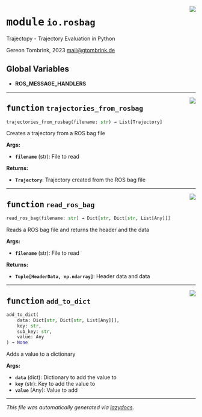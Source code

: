 <!-- markdownlint-disable -->

<a href="..\trajectopy_core\io\rosbag.py#L0"><img align="right" style="float:right;" src="https://img.shields.io/badge/-source-cccccc?style=flat-square"></a>

# <kbd>module</kbd> `io.rosbag`
Trajectopy - Trajectory Evaluation in Python 

Gereon Tombrink, 2023 mail@gtombrink.de 

**Global Variables**
---------------
- **ROS_MESSAGE_HANDLERS**

---

<a href="..\trajectopy_core\io\rosbag.py#L24"><img align="right" style="float:right;" src="https://img.shields.io/badge/-source-cccccc?style=flat-square"></a>

## <kbd>function</kbd> `trajectories_from_rosbag`

```python
trajectories_from_rosbag(filename: str) → List[Trajectory]
```

Creates a trajectory from a ROS bag file 



**Args:**
 
 - <b>`filename`</b> (str):  File to read 



**Returns:**
 
 - <b>`Trajectory`</b>:  Trajectory created from the ROS bag file 


---

<a href="..\trajectopy_core\io\rosbag.py#L54"><img align="right" style="float:right;" src="https://img.shields.io/badge/-source-cccccc?style=flat-square"></a>

## <kbd>function</kbd> `read_ros_bag`

```python
read_ros_bag(filename: str) → Dict[str, Dict[str, List[Any]]]
```

Reads a ROS bag file and returns the header and the data 



**Args:**
 
 - <b>`filename`</b> (str):  File to read 



**Returns:**
 
 - <b>`Tuple[HeaderData, np.ndarray]`</b>:  Header data and data 


---

<a href="..\trajectopy_core\io\rosbag.py#L79"><img align="right" style="float:right;" src="https://img.shields.io/badge/-source-cccccc?style=flat-square"></a>

## <kbd>function</kbd> `add_to_dict`

```python
add_to_dict(
    data: Dict[str, Dict[str, List[Any]]],
    key: str,
    sub_key: str,
    value: Any
) → None
```

Adds a value to a dictionary 



**Args:**
 
 - <b>`data`</b> (dict):  Dictionary to add the value to 
 - <b>`key`</b> (str):  Key to add the value to 
 - <b>`value`</b> (Any):  Value to add 




---

_This file was automatically generated via [lazydocs](https://github.com/ml-tooling/lazydocs)._
